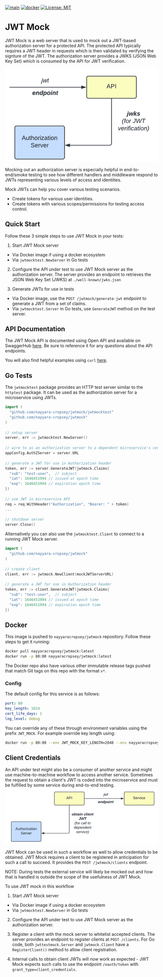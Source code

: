 [![main](https://github.com/nayyara-cropsey/jwtmock/workflows/Build/badge.svg)](https://github.com/nayyara-cropsey/jwt-mock/actions?query=workflow%3ABuild)
[![docker](https://github.com/nayyara-cropsey/jwtmock/workflows/Docker/badge.svg)](https://github.com/nayyara-cropsey/jwt-mock/actions?query=workflow%3ADocker)
[![License: MIT](https://img.shields.io/badge/License-MIT-yellow.svg)](https://opensource.org/licenses/MIT)

# JWT Mock

JWT Mock is a web server that is used to mock out a JWT-based authorization server for a protected API. The protected API typically requires a JWT header in requests which is then validated by verifying the signture of the JWT. The authorization server provides a JWKS (JSON Web Key Set) which is consumed by the API for JWT verification. 

![protected-api](docs/jwt-consumer.png)

Mocking out an authorization server is especially helpful in end-to-end/smoke testing to see how different handlers and middleware respond to JWTs representing various levels of access and identities.

Mock JWTs can help you cover various testing scenarios.

* Create tokens for various user identities.
* Create tokens with various scopes/permissions for testing access control.


## Quick Start

Follow these 3 simple steps to use JWT Mock in your tests:

1) Start JWT Mock server

* Via Docker image if using a docker ecosystem
* Via `jwtmocktest.NewServer` in Go tests

2) Configure the API under test to use JWT Mock server as the authorization server. The server provides an endpoint to retrieves the JSON Web Key Set (JWKS) at `./well-known/jwks.json`

3) Generate JWTs for use in tests

* Via Docker image, use the `POST /jwtmock/generate-jwt` endpoint to generate a JWT from a set of claims.
* Via `jwtmocktest.Server` in Go tests, use `GenerateJWT` method on the test server.

## API Documentation

The JWT Mock API is documented using Open API and available on
SwaggerHub [here](https://app.swaggerhub.com/apis-docs/nayyara-cropsey/jwtmock/1.1.0/). Be sure to reference it for
any questions about the API endpoints.

You will also find helpful examples using `curl` [here](./docs/curl_example.md).

## Go Tests

The `jwtmocktest` package provides an HTTP test server similar to the `httptest` package. It can be used as the
authorization server for a microservice using JWTs.

```go 
import (
  "github.com/nayyara-cropsey/jwtmock/jwtmocktest"
  "github.com/nayyara-cropsey/jwtmock"
)

// setup server
server, err := jwtmocktest.NewServer()

// wire to as an authorization server to a dependent microservice's config
appConfig.AuthZServer = server.URL

// generate a JWT for use in Authorization header
token, err := server.GenerateJWT(jwtmock.Claims{
  "sub": "test-user",  // subject
  "iat": 1646451994 // issued-at epoch time
  "exp": 1646451994 // expiration epoch time 
})

// use JWT in microservice API 
req = req.WithHeader("Authorization", "Bearer: " + token)
...

// shutdown server 
server.Close()
```

Alternatively you can also use the `jwtmocktest.Client` to connect to a running JWT Mock server.

```go 
import (  
  "github.com/nayyara-cropsey/jwtmock"
)

// create client 
client, err := jwtmock.NewClient(mockJWTServerURL)

// generate a JWT for use in Authorization header
token, err := client.GenerateJWT(jwtmock.Claims{
  "sub": "test-user",  // subject
  "iat": 1646451994 // issued-at epoch time
  "exp": 1646451994 // expiration epoch time 
})

```

## Docker

This image is pushed to `nayyaracropsey/jwtmock` repository. Follow these steps to get it running:

```bash 
docker pull nayyaracropsey/jwtmock:latest
docker run -p 80:80 nayyaracropsey/jwtmock:latest
```

The Docker repo also have various other immutable release tags pushed that match Git tags on this repo with the
format `v*`.

### Config

The default config for this service is as follows:

```yaml
port: 80
key_length: 1024
cert_life_days: 1
log_level: debug
```

You can override any of these through environment variables using the prefix `JWT_MOCK`. For example override key length
using:

```bash 
docker run -p 80:80 --env JWT_MOCK_KEY_LENGTH=2048 --env nayyaracropsey/jwtmock:latest
```

## Client Credentials

An API under test might also be a consumer of another service and might use machine-to-machine workflow to access another service. Sometimes the request to obtain a client's JWT is coded into the microservice and must be fulfilled by some service during end-to-end testing. 
![client](docs/jwt-client.png)

JWT Mock can be used in such a workflow as well to allow credentials to be obtained. JWT Mock requires a client to be registered in anticipation for such a call to succeed. It provides the `POST /jwtmock/clients` endpoint. 

NOTE: During tests the external service will likely be mocked out and how that is handled is outside the scope of the usefulness of JWT Mock.

To use JWT mock in this workflow

1) Start JWT Mock server

* Via Docker image if using a docker ecosystem
* Via `jwtmocktest.NewServer` in Go tests

2) Configure the API under test to use JWT Mock server as the authorization server. 

3) Register a client with the mock server to whitelist accepted clients. The server provides an endpoint to register clients at `POST /clients`. For Go code, both `jwttestmock.Server` and `jwtmock.Client` have a `RegisterClient()` method to allow client registration.

4) Internal calls to obtain client JWTs will now work as expected - JWT Mock expects such calls to use the endpoint `/oauth/token` with `grant_type=client_credentials`. 

